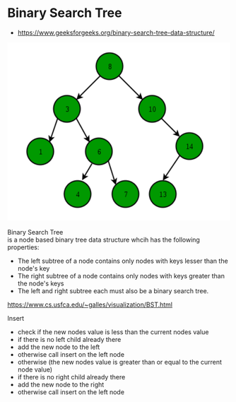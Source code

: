 # Binary Search Tree
- https://www.geeksforgeeks.org/binary-search-tree-data-structure/

![binary_search_tree](images/binary_search_tree.png)

Binary Search Tree \
is a node based binary tree data structure whcih has the following properties:
- The left subtree of a node contains only nodes with keys lesser than the node's key
- The right subtree of a node contains only nodes with keys greater than the node's keys
- The left and right subtree each must also be a binary search tree.

https://www.cs.usfca.edu/~galles/visualization/BST.html

Insert
- check if the new nodes value is less than the current nodes value
- if there is no left child already there
- add the new node to the left
- otherwise call insert on the left node
- otherwise (the new nodes value is greater than or equal to the current node value)
- if there is no right child already there
- add the new node to the right
- otherwise call insert on the left node